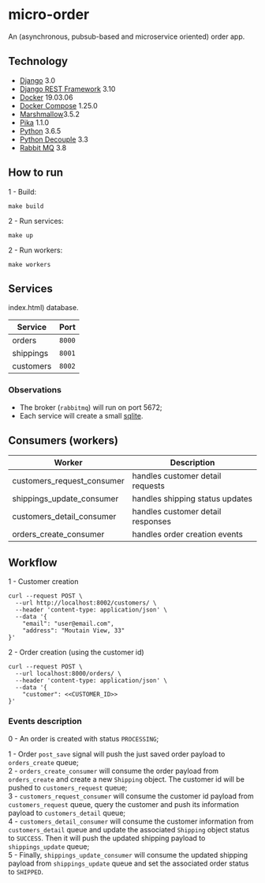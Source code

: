 # micro-order
An  (asynchronous, pubsub-based and microservice oriented) order app.

## Technology
 - [Django](https://www.djangoproject.com/) 3.0
 - [Django REST Framework](https://www.django-rest-framework.org/) 3.10
 - [Docker](https://www.docker.com/) 19.03.06
 - [Docker Compose](https://docs.docker.com/compose/) 1.25.0
 - [Marshmallow](https://marshmallow.readthedocs.io/en/stable/)3.5.2
 - [Pika](https://pika.readthedocs.io/en/stable/) 1.1.0
 - [Python](https://www.python.org/) 3.6.5
 - [Python Decouple](https://github.com/henriquebastos/) 3.3
 - [Rabbit MQ](https://www.rabbitmq.com/) 3.8

## How to run

1 - Build:
```
make build
```

2 - Run services:
```
make up
```
2 - Run workers:
```
make workers
```


## Services
index.html) database.

|  Service |  Port |
|---|---|
| orders  | `8000`  |
| shippings  |  `8001` |
|  customers |  `8002` |

### Observations
- The broker (`rabbitmq`) will run on port 5672;
 - Each service will create a small [sqlite](https://www.sqlite.org/).

## Consumers (workers)
|  Worker | Description  |
|---|---|
|  customers_request_consumer | handles customer detail requests  |
|  shippings_update_consumer | handles shipping status updates  |
|  customers_detail_consumer | handles customer detail responses  |
|   orders_create_consumer |  handles order creation events |

## Workflow

1 - Customer creation
```
curl --request POST \
  --url http://localhost:8002/customers/ \
  --header 'content-type: application/json' \
  --data '{
	"email": "user@email.com",
	"address": "Moutain View, 33"
}'
```

2 - Order creation (using the customer id)
```
curl --request POST \
  --url localhost:8000/orders/ \
  --header 'content-type: application/json' \
  --data '{
	"customer": <<CUSTOMER_ID>>
}'
```

### Events description

0 - An order is created with status `PROCESSING`;

1 - Order `post_save` signal will push the just saved order payload to `orders_create` queue;  
2 - `orders_create_consumer` will consume the order payload from `orders_create` and create a new `Shipping` object. The customer id will be pushed to `customers_request` queue;  
3 - `customers_request_consumer` will consume the customer id   payload from `customers_request` queue, query the customer and push its information payload to `customers_detail` queue;  
4 - `customers_detail_consumer` will consume the customer information from `customers_detail` queue and update the associated `Shipping` object status to `SUCCESS`. Then it will push the updated shipping payload to `shippings_update` queue;  
5 - Finally, `shippings_update_consumer` will consume the updated shipping payload from `shippings_update` queue and set the associated order status to `SHIPPED`.  
